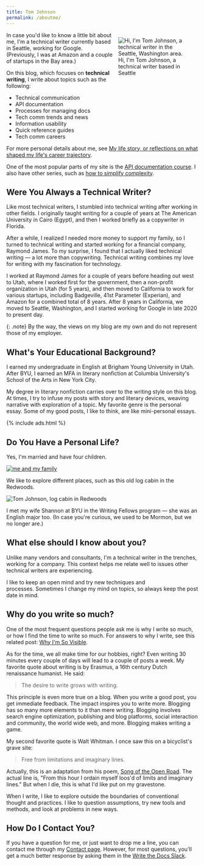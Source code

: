 ```yaml
---
title: Tom Johnson
permalink: /aboutme/
---
```


<figure style="width: 170px; float: right; margin-left: 15px;"><img src="{{site.media}}/tomjohnson_small.jpg" alt="Hi, I&#039;m Tom Johnson, a technical writer in the Seattle, Washington area."/><figcaption>Hi, I&#039;m Tom Johnson, a technical writer based in Seattle</figcaption></figure>

In case you'd like to know a little bit about me, I'm a technical writer currently based in Seattle, working for Google. (Previously, I was at Amazon and a couple of startups in the Bay area.)

On this blog, which focuses on **technical writing**, I write about topics such as the following:

*   Technical communication
*   API documentation
*   Processes for managing docs
*   Tech comm trends and news
*   Information usability
*   Quick reference guides
*   Tech comm careers

For more personal details about me, see [My life story, or reflections on what shaped my life's career trajectory](/blog/life-story-what-shapes-your-lifes-trajectory/).

One of the most popular parts of my site is the [API documentation course](/learnapidoc/). I also have other series, such as [how to simplify complexity](/simplifying-complexity/).

## Were You Always a Technical Writer?

Like most technical writers, I stumbled into technical writing after working in other fields. I originally taught writing for a couple of years at The American University in Cairo (Egypt), and then I worked briefly as a copywriter in Florida.

After a while, I realized I needed more money to support my family, so I turned to technical writing and started working for a financial company, Raymond James. To my surprise, I found that I actually liked technical writing &mdash; a lot more than copywriting. Technical writing combines my love for writing with my fascination for technology.

I worked at Raymond James for a couple of years before heading out west to Utah, where I worked first for the government, then a non-profit organization in Utah (for 5 years), and then moved to California to work for various startups, including Badgeville, 41st Parameter (Experian), and Amazon for a combined total of 8 years. After 8 years in California, we moved to Seattle, Washington, and I started working for Google in late 2020 to present day. 

{: .note}
By the way, the views on my blog are my own and do not represent those of my employer.

## What's Your Educational Background?

I earned my undergraduate in English at Brigham Young University in Utah. After BYU, I earned an MFA in literary nonfiction at Columbia University's School of the Arts in New York City.

My degree in literary nonfiction carries over to the writing style on this blog. At times, I try to infuse my posts with story and literary devices, weaving narrative with exploration of a topic. My favorite genre is the personal essay. Some of my good posts, I like to think, are like mini-personal essays.

{% include ads.html %}

## Do You Have a Personal Life?

Yes, I'm married and have four children.

[![me and my family]({{site.media}}/familypic2-600x402.jpg)]({{site.media}}/2006/12/familypic2.jpg)

We like to explore different places, such as this old log cabin in the Redwoods.

![Tom Johnson, log cabin in Redwoods]({{site.media}}/log_cabin.jpg)

I met my wife Shannon at BYU in the Writing Fellows program &mdash; she was an English major too. (In case you're curious, we used to be Mormon, but we no longer are.)

## What else should I know about you?

Unlike many vendors and consultants, I'm a technical writer in the trenches, working for a company. This context helps me relate well to issues other technical writers are experiencing.

I like to keep an open mind and try new techniques and processes. Sometimes I change my mind on topics, so always keep the post date in mind.

## Why do you write so much?

One of the most frequent questions people ask me is why I write so much, or how I find the time to write so much. For answers to why I write, see this related post: [Why I'm So Visible](/2010/12/22/why-im-so-visible/).

As for the time, we all make time for our hobbies, right? Even writing 30 minutes every couple of days will lead to a couple of posts a week. My favorite quote about writing is by Erasmus, a 16th century Dutch renaissance humanist. He said:

> The desire to write grows with writing.

This principle is even more true on a blog. When you write a good post, you get immediate feedback. The impact inspires you to write more. Blogging has so many more elements to it than mere writing. Blogging involves search engine optimization, publishing and blog platforms, social interaction and community, the world wide web, and more. Blogging makes writing a game.

My second favorite quote is Walt Whitman. I once saw this on a bicyclist's grave site:

> Free from limitations and imaginary lines.

Actually, this is an adaptation from his poem, [Song of the Open Road](http://www.bartleby.com/236/119.html). The actual line is, "From this hour I ordain myself loos'd of limits and imaginary lines." But when I die, this is what I'd like put on my gravestone.

When I write, I like to explore outside the boundaries of conventional thought and practices. I like to question assumptions, try new tools and methods, and look at problems in new ways.

## How Do I Contact You?

If you have a question for me, or just want to drop me a line, you can contact me through my [Contact page](/contact/). However, for most questions, you'll get a much better response by asking them in the [Write the Docs Slack](https://www.writethedocs.org/slack/).

